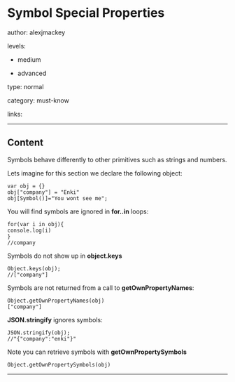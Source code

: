 # Symbol Special Properties
author: alexjmackey

levels:

  - medium

  - advanced

type: normal

category: must-know

links:

---
## Content

Symbols behave differently to other primitives such as strings and numbers.

Lets imagine for this section we declare the following object:

```
var obj = {}
obj["company"] = "Enki"
obj[Symbol()]="You wont see me";
```

You will find symbols are ignored in **for..in** loops:
```
for(var i in obj){
console.log(i)
} 
//company
```

Symbols do not show up in **object.keys**
```
Object.keys(obj); 
//["company"]
```

Symbols are not returned from a call to **getOwnPropertyNames**:
```
Object.getOwnPropertyNames(obj)
["company"]
```

**JSON.stringify** ignores symbols:
```
JSON.stringify(obj); 
//"{"company":"enki"}"
```

Note you can retrieve symbols with **getOwnPropertySymbols**
```
Object.getOwnPropertySymbols(obj)
```
---